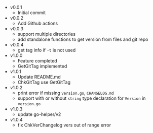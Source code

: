 - v0.0.1
  - Initial commit
- v0.0.2
  - Add Github actions
- v0.0.3
  - support multiple directories
  - add standalone functions to get version from files and git repo
- v0.0.4
  - get tag info if `-t` is not used
- v1.0.0
  - Feature completed
  - GetGitTag implemented
- v1.0.1
  - Update README.md
  - ChkGitTag use GetGitTag
- v1.0.2
  - print error if missing `version.go`, `CHANGELOG.md`
  - support with or without `string` type declaration for `Version` in `version.go`
- v1.0.3
  - update go-helper/v2
- v1.0.4
  - fix ChkVerChangelog vers out of range error
